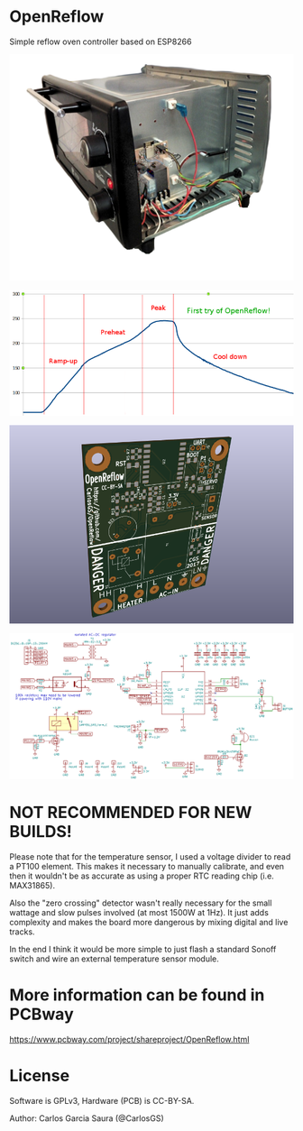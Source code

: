 # OpenReflow
Simple reflow oven controller based on ESP8266

![](Pictures/OpenReflow_0.1.png)

![](Pictures/OpenReflow_0.1_curve.png)

![](Pictures/OpenReflow_PCB.png)

![](Pictures/OpenReflow_schematic.png)

# NOT RECOMMENDED FOR NEW BUILDS!

Please note that for the temperature sensor, I used a voltage divider to read a PT100 element. This makes it necessary to manually calibrate, and even then it wouldn't be as accurate as using a proper RTC reading chip (i.e. MAX31865).

Also the "zero crossing" detector wasn't really necessary for the small wattage and slow pulses involved (at most 1500W at 1Hz). It just adds complexity and makes the board more dangerous by mixing digital and live tracks.

In the end I think it would be more simple to just flash a standard Sonoff switch and wire an external temperature sensor module.

# More information can be found in PCBway

<https://www.pcbway.com/project/shareproject/OpenReflow.html>

# License

Software is GPLv3, Hardware (PCB) is CC-BY-SA.

Author: Carlos Garcia Saura (@CarlosGS)
